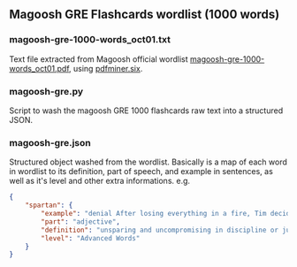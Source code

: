 ## Magoosh GRE Flashcards wordlist (1000 words)

### magoosh-gre-1000-words_oct01.txt
Text file extracted from Magoosh official wordlist [magoosh-gre-1000-words_oct01.pdf](https://s3.amazonaws.com/magoosh.resources/magoosh-gre-1000-words_oct01.pdf), using [pdfminer.six](https://github.com/pdfminer/pdfminer.six).


### magoosh-gre.py
Script to wash the magoosh GRE 1000 flashcards raw text into a structured JSON.

### magoosh-gre.json
Structured object washed from the wordlist. Basically is a map of each word in wordlist to its definition, part of speech, and example in sentences, as well as it's level and other extra informations. e.g.
```json
{
    "spartan": {
        "example": "denial After losing everything in a fire, Tim decided to live in spartan conditions, sleeping on the floor and owning as little furniture as a possible.",
        "part": "adjective",
        "definition": "unsparing and uncompromising in discipline or judgment; practicing great self-",
        "level": "Advanced Words"
    }
}
```

